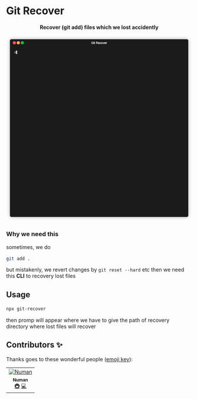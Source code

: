 # Git Recover

<p align="center">
  <b>Recover (git add) files which we lost accidently</b>
  <br />
</p>

<p align="center">
  <img src="/assets/example.gif">
</p>

### Why we need this

sometimes, we do

```sh
git add .
```

but mistakenly, we revert changes by `git reset --hard` etc then we need this **CLI** to recovery lost files

## Usage

```sh
npx git-recover
```

then promp will appear where we have to give the path of recovery directory where lost files will recover

## Contributors ✨

Thanks goes to these wonderful people ([emoji key](https://allcontributors.org/docs/en/emoji-key)):

<!-- ALL-CONTRIBUTORS-LIST:START - Do not remove or modify this section -->
<!-- prettier-ignore -->
<table>
  <tr>
    <td align="center"><a href="https://github.com/nomi9995"><img src="https://avatars3.githubusercontent.com/u/36044436?s=460&u=c7471cd9ccec793c7a0fccc7db475a577ff7969d&v=4" width="100px;" alt="Numan"/><br /><sub><b>Numan</b></sub></a><br /><a href="#infra-Numan" title="Infrastructure (Hosting, Build-Tools, etc)">🚇</a> <a href="https://github.com/nomi9995/react-native-bottomsheet-reanimated/commits?author=nomi9995" title="Code">💻</a></td>
  </tr>
</table>

<!-- ALL-CONTRIBUTORS-LIST:END -->
